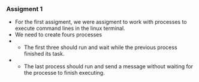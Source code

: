 ### Assigment 1
* For the first assigment, we were assigment to work with processes to execute command lines in the linux terminal.
* We need to create fours processes 
* * The first three should run and wait while the previous process finished its task.
* * The last process should run and send a message without waiting for the processe to finish executing.
